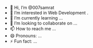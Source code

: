- 👋 Hi, I’m @007samrat
- 👀 I’m interested in Web Development .
- 🌱 I’m currently learning ...
- 💞️ I’m looking to collaborate on ...
- 📫 How to reach me ...
- 😄 Pronouns: ...
- ⚡ Fun fact: ...

<!---
007samrat/007samrat is a ✨ special ✨ repository because its `README.md` (this file) appears on your GitHub profile.
You can click the Preview link to take a look at your changes.
--->
